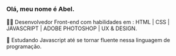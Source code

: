 ### Olá, meu nome é Abel.

👨‍💻 Desenvolvedor Front-end com habilidades em : HTML |  CSS  | JAVASCRIPT | ADOBE PHOTOSHOP | UX & DESIGN.   

🎯 Estudando Javascript até se tornar fluente nessa linguagem de programação.




